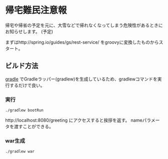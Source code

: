 # 帰宅難民注意報

帰宅や帰省の予定を元に、大雪などで帰れなくなってしまう危険性があるときにお知らせします。
(予定)

まずはhttp://spring.io/guides/gs/rest-service/ をgroovyに変換したものからスタート。

## ビルド方法

[gradle]([http://gradle.org]) でGradleラッパー(gradlew)を生成しているため、gradlewコマンドを実行するだけで良い。

### 実行

    ./gradlew bootRun

http://localhost:8080/greeting にアクセスすると挨拶を返す。
nameパラメータを渡すことができる。

### war生成

    ./gradlew war
